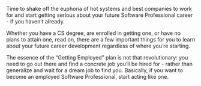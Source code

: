 Time to shake off the euphoria of hot systems and best companies to work for and start getting serious about your future Software Professional career - if you haven’t already.

Whether you have a CS degree, are enrolled in getting one, or have no plans to attain one, read on, there are a few important things for you to learn about your future career development regardless of where you’re starting.

The essence of the “Getting Employed” plan is not that revolutionary: you need to go out there and find a concrete job you’ll be hired for - rather than generalize and wait for a dream job to find you. Basically, if you want to become an employed Software Professional, start acting like one.